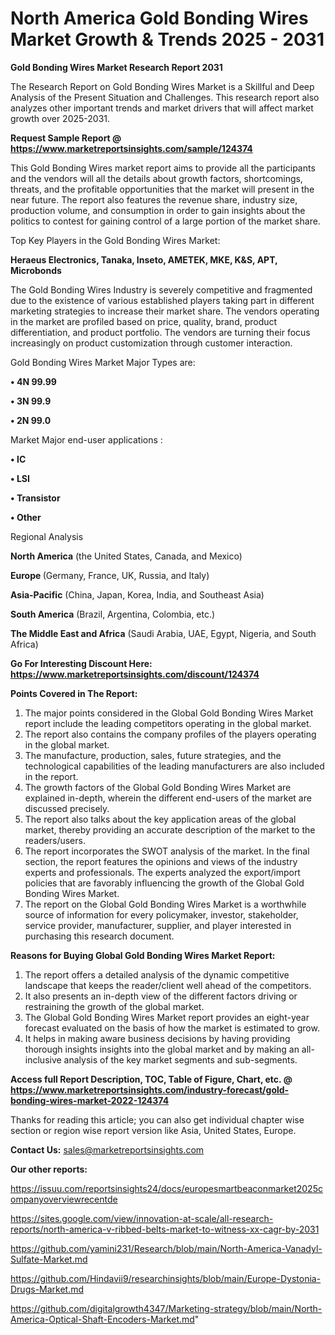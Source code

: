 # North America Gold Bonding Wires Market Growth & Trends 2025 - 2031

<strong>Gold Bonding Wires Market Research Report 2031</strong>

The Research Report on Gold Bonding Wires Market is a Skillful and Deep Analysis of the Present Situation and Challenges. This research report also analyzes other important trends and market drivers that will affect market growth over 2025-2031.

<strong>Request Sample Report @ <a href=https://www.marketreportsinsights.com/sample/124374>https://www.marketreportsinsights.com/sample/124374</a></strong>

This Gold Bonding Wires market report aims to provide all the participants and the vendors will all the details about growth factors, shortcomings, threats, and the profitable opportunities that the market will present in the near future. The report also features the revenue share, industry size, production volume, and consumption in order to gain insights about the politics to contest for gaining control of a large portion of the market share.

Top Key Players in the Gold Bonding Wires Market:

<strong>Heraeus Electronics, Tanaka, Inseto, AMETEK, MKE, K&S, APT, Microbonds</strong>

The Gold Bonding Wires Industry is severely competitive and fragmented due to the existence of various established players taking part in different marketing strategies to increase their market share. The vendors operating in the market are profiled based on price, quality, brand, product differentiation, and product portfolio. The vendors are turning their focus increasingly on product customization through customer interaction.

Gold Bonding Wires Market Major Types are:

<strong>• 4N 99.99

• 3N 99.9

• 2N 99.0</strong>

Market Major end-user applications :

<strong>• IC

• LSI

• Transistor

• Other</strong>

Regional Analysis

</u><strong><b>North America</b></strong> (the United States, Canada, and Mexico)

<strong><b>Europe </b></strong>(Germany, France, UK, Russia, and Italy)

<strong><b>Asia-Pacific</b></strong> (China, Japan, Korea, India, and Southeast Asia)

<strong><b>South America</b></strong> (Brazil, Argentina, Colombia, etc.)

<strong><b>The Middle East and Africa</b></strong> (Saudi Arabia, UAE, Egypt, Nigeria, and South Africa)

<strong>Go For Interesting Discount Here: <a href=https://www.marketreportsinsights.com/discount/124374>https://www.marketreportsinsights.com/discount/124374</a></strong>

<strong>Points Covered in The Report:</strong>
<ol>
  <li>The major points considered in the Global Gold Bonding Wires Market report include the leading competitors operating in the global market.</li>
  <li>The report also contains the company profiles of the players operating in the global market.</li>
  <li>The manufacture, production, sales, future strategies, and the technological capabilities of the leading manufacturers are also included in the report.</li>
  <li>The growth factors of the Global Gold Bonding Wires Market are explained in-depth, wherein the different end-users of the market are discussed precisely.</li>
  <li>The report also talks about the key application areas of the global market, thereby providing an accurate description of the market to the readers/users.</li>
  <li>The report incorporates the SWOT analysis of the market. In the final section, the report features the opinions and views of the industry experts and professionals. The experts analyzed the export/import policies that are favorably influencing the growth of the Global Gold Bonding Wires Market.</li>
  <li>The report on the Global Gold Bonding Wires Market is a worthwhile source of information for every policymaker, investor, stakeholder, service provider, manufacturer, supplier, and player interested in purchasing this research document.</li>
</ol>
<strong>Reasons for Buying Global Gold Bonding Wires Market Report:</strong>

<ol>
  <li>The report offers a detailed analysis of the dynamic competitive landscape that keeps the reader/client well ahead of the competitors.</li>
  <li>It also presents an in-depth view of the different factors driving or restraining the growth of the global market.</li>
  <li>The Global Gold Bonding Wires Market report provides an eight-year forecast evaluated on the basis of how the market is estimated to grow.</li>
  <li>It helps in making aware business decisions by having providing thorough insights insights into the global market and by making an all-inclusive analysis of the key market segments and sub-segments.</li>
</ol>
<strong>Access full Report Description, TOC, Table of Figure, Chart, etc. @ <a href=https://www.marketreportsinsights.com/industry-forecast/gold-bonding-wires-market-2022-124374>https://www.marketreportsinsights.com/industry-forecast/gold-bonding-wires-market-2022-124374</a></strong>


Thanks for reading this article; you can also get individual chapter wise section or region wise report version like Asia, United States, Europe.

<strong>Contact Us:</strong>
sales@marketreportsinsights.com

<strong>Our other reports:</strong>

<a href=https://issuu.com/reportsinsights24/docs/europesmartbeaconmarket2025companyoverviewrecentde>https://issuu.com/reportsinsights24/docs/europesmartbeaconmarket2025companyoverviewrecentde</a>

<a href=https://sites.google.com/view/innovation-at-scale/all-research-reports/north-america-v-ribbed-belts-market-to-witness-xx-cagr-by-2031>https://sites.google.com/view/innovation-at-scale/all-research-reports/north-america-v-ribbed-belts-market-to-witness-xx-cagr-by-2031</a>

<a href=https://github.com/yamini231/Research/blob/main/North-America-Vanadyl-Sulfate-Market.md>https://github.com/yamini231/Research/blob/main/North-America-Vanadyl-Sulfate-Market.md</a>

<a href=https://github.com/Hindavii9/researchinsights/blob/main/Europe-Dystonia-Drugs-Market.md>https://github.com/Hindavii9/researchinsights/blob/main/Europe-Dystonia-Drugs-Market.md</a>

<a href=https://github.com/digitalgrowth4347/Marketing-strategy/blob/main/North-America-Optical-Shaft-Encoders-Market.md>https://github.com/digitalgrowth4347/Marketing-strategy/blob/main/North-America-Optical-Shaft-Encoders-Market.md</a>"
